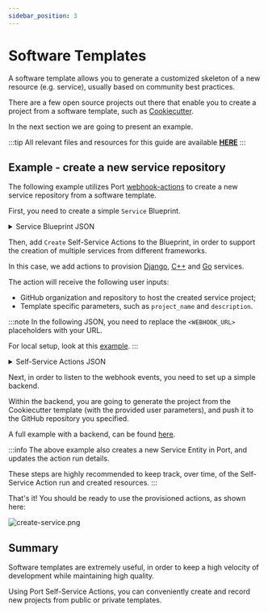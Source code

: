 ```yaml
---
sidebar_position: 3
---
```


# Software Templates

A software template allows you to generate a customized skeleton of a new resource (e.g. service), usually based on community best practices.

There are a few open source projects out there that enable you to create a project from a software template, such as [Cookiecutter](https://github.com/cookiecutter/cookiecutter).

In the next section we are going to present an example.

:::tip
All relevant files and resources for this guide are available [**HERE**](https://github.com/port-labs/port-cookiecutter-example)
:::

## Example - create a new service repository

The following example utilizes Port [webhook-actions](../self-service-actions/port-execution-architecture/port-execution-webhook.md) to create a new service repository from a software template.

First, you need to create a simple `Service` Blueprint.

<details>
<summary>Service Blueprint JSON</summary>

```json showLineNumbers
{
  "identifier": "service",
  "title": "Service",
  "icon": "Service",
  "schema": {
    "properties": {
      "description": {
        "type": "string",
        "title": "Description"
      },
      "url": {
        "type": "string",
        "format": "url",
        "title": "URL"
      }
    },
    "required": []
  },
  "mirrorProperties": {}
}
```

</details>

Then, add `Create` Self-Service Actions to the Blueprint, in order to support the creation of multiple services from different frameworks.

In this case, we add actions to provision [Django](https://github.com/cookiecutter/cookiecutter-django), [C++](https://github.com/DerThorsten/cpp_cookiecutter) and [Go](https://github.com/lacion/cookiecutter-golang) services.

The action will receive the following user inputs:

- GitHub organization and repository to host the created service project;
- Template specific parameters, such as `project_name` and `description`.

:::note
In the following JSON, you need to replace the `<WEBHOOK_URL>` placeholders with your URL.

For local setup, look at this [example](../self-service-actions/webhook/local-debugging-webhook.md#creating-the-vm-create-action).
:::

<details>
<summary>Self-Service Actions JSON</summary>

```json showLineNumbers
[
  {
    "identifier": "CreateDjangoService",
    "title": "Create Django",
    "icon": "Service",
    "userInputs": {
      "properties": {
        "github_organization": {
          "type": "string"
        },
        "github_repository": {
          "type": "string"
        },
        "project_name": {
          "type": "string"
        },
        "description": {
          "type": "string"
        }
      },
      "required": ["github_organization", "github_repository"]
    },
    "invocationMethod": {
      "type": "WEBHOOK",
      "url": "<WEBHOOK_URL>"
    },
    "trigger": "CREATE",
    "description": "Creates a new Django service"
  },
  {
    "identifier": "CreateCPPService",
    "title": "Create C++",
    "icon": "Service",
    "userInputs": {
      "properties": {
        "github_organization": {
          "type": "string"
        },
        "github_repository": {
          "type": "string"
        },
        "project_name": {
          "type": "string"
        },
        "description": {
          "type": "string"
        }
      },
      "required": ["github_organization", "github_repository"]
    },
    "invocationMethod": {
      "type": "WEBHOOK",
      "url": "<WEBHOOK_URL>"
    },
    "trigger": "CREATE",
    "description": "Creates a new C++ service"
  },
  {
    "identifier": "CreateGoService",
    "title": "Create Go",
    "icon": "Service",
    "userInputs": {
      "properties": {
        "github_organization": {
          "type": "string"
        },
        "github_repository": {
          "type": "string"
        },
        "app_name": {
          "type": "string"
        },
        "project_short_description": {
          "type": "string"
        }
      },
      "required": ["github_organization", "github_repository"]
    },
    "invocationMethod": {
      "type": "WEBHOOK",
      "url": "<WEBHOOK_URL>"
    },
    "trigger": "CREATE",
    "description": "Creates a new Go service"
  }
]
```

</details>

Next, in order to listen to the webhook events, you need to set up a simple backend.

Within the backend, you are going to generate the project from the Cookiecutter template (with the provided user parameters), and push it to the GitHub repository you specified.

A full example with a backend, can be found [here](https://github.com/port-labs/port-cookiecutter-example).

:::info
The above example also creates a new Service Entity in Port, and updates the action run details.

These steps are highly recommended to keep track, over time, of the Self-Service Action run and created resources.
:::

That's it! You should be ready to use the provisioned actions, as shown here:

![create-service.png](../../static/img/tutorial/complete-use-cases/software-templates/create-service.png)

## Summary

Software templates are extremely useful, in order to keep a high velocity of development while maintaining high quality.

Using Port Self-Service Actions, you can conveniently create and record new projects from public or private templates.
